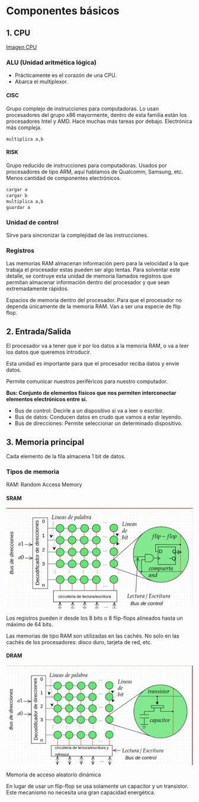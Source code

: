 # Componentes básicos

## 1. CPU

[Imagen CPU](../docs/images/cpu.png)

### ALU (Unidad aritmética lógica)

- Prácticamente es el corazón de una CPU.
- Abarca el multiplexor.

#### CISC

Grupo complejo de instrucciones para computadoras. Lo usan procesadores del grupo x86 mayormente, dentro de esta familia están los procesadores Intel y AMD. Hace muchas más tareas por debajo. Electrónica más compleja.

```
multiplica a,b
```

#### RISK

Grupo reducido de instrucciones para computadoras. Usados por procesadores de tipo ARM, aquí hablamos de Qualcomm, Samsung, etc. Menos cantidad de componentes electrónicos.

```
cargar a
cargar b
multiplica a,b
guardar a
```

### Unidad de control

Sirve para sincronizar la complejidad de las instrucciones.

### Registros

Las memorias RAM almacenan información pero para la velocidad a la que trabaja el procesador estas pueden ser algo lentas. Para solventar este detalle, se contruye esta unidad de memoria llamados registros que permitan almacenar información dentro del procesador y que sean extremadamente rápidos.

Espacios de memoria dentro del procesador. Para que el procesador no dependa únicamente de la memoria RAM. Van a ser una especie de flip flop.

## 2. Entrada/Salida

El procesador va a tener que ir por los datos a la memoria RAM, o va a leer los datos que queremos introducir.

Esta unidad es importante para que el procesador reciba datos y envíe datos.

Permite comunicar nuestros periféricos para nuestro computador.

**Bus: Conjunto de elementos físicos que nos permiten interconectar elementos electrónicos entre sí.**

- Bus de control: Decirle a un dispositivo si va a leer o escribir.
- Bus de datos: Conducen datos en crudo que vamos a estar leyendo.
- Bus de direcciones: Permite seleccionar un determinado dispositivo.

## 3. Memoria principal

Cada elemento de la fila almacena 1 bit de datos.

### Tipos de memoria

RAM: Random Access Memory

#### SRAM

![Memoria sram](../docs/images/memoria-ram.png)

Los registros pueden ir desde los 8 bits o 8 flip-flops alineados hasta un máximo de 64 bits.

Las memorias de tipo RAM son utilizadas en las cachés. No solo en las cachés de los procesadores: disco duro, tarjeta de red, etc.

#### DRAM

![Memoria dram](../docs/images/memoria-ram2.png)

Memoria de acceso aleatorio dinámica

En lugar de usar un flip-flop se usa solamente un capacitor y un transistor. Este mecanismo no necesita una gran capacidad energética.
